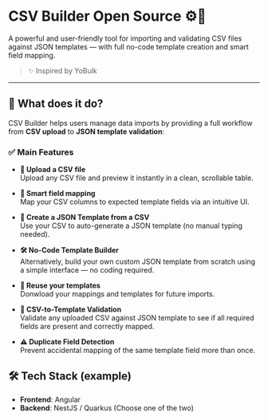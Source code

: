 # CSV Builder Open Source ⚙️🧩

A powerful and user-friendly tool for importing and validating CSV files against JSON templates — with full no-code template creation and smart field mapping.

> ✨ Inspired by YoBulk

---

## 🚀 What does it do?

CSV Builder helps users manage data imports by providing a full workflow from **CSV upload** to **JSON template validation**:

### ✅ Main Features

- **📄 Upload a CSV file**  
  Upload any CSV file and preview it instantly in a clean, scrollable table.

- **🧠 Smart field mapping**  
  Map your CSV columns to expected template fields via an intuitive UI.

- **🧰 Create a JSON Template from a CSV**  
  Use your CSV to auto-generate a JSON template (no manual typing needed).

- **🛠 No-Code Template Builder**  
  Alternatively, build your own custom JSON template from scratch using a simple interface — no coding required.

- **🔄 Reuse your templates**  
  Donwload your mappings and templates for future imports.

- **🧪 CSV-to-Template Validation**  
  Validate any uploaded CSV against JSON template to see if all required fields are present and correctly mapped.

- **⚠️ Duplicate Field Detection**  
  Prevent accidental mapping of the same template field more than once.


## 🛠 Tech Stack (example)

- **Frontend**: Angular
- **Backend**: NestJS / Quarkus (Choose one of the two)
